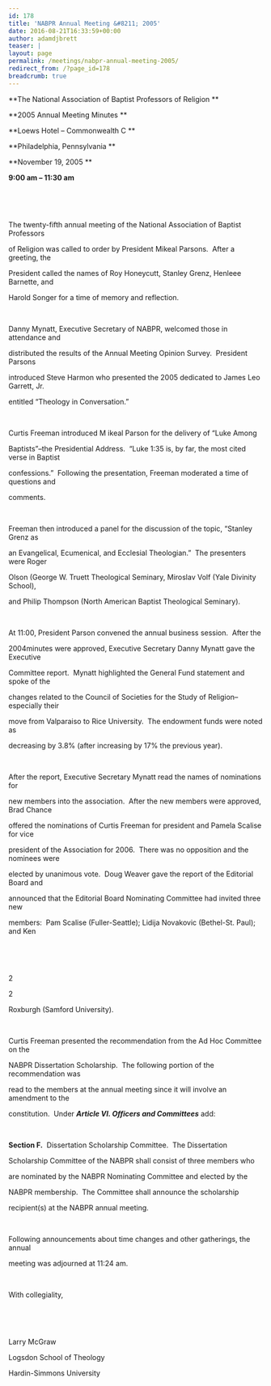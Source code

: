 ```yaml
---
id: 178
title: 'NABPR Annual Meeting &#8211; 2005'
date: 2016-08-21T16:33:59+00:00
author: adamdjbrett
teaser: |
layout: page
permalink: /meetings/nabpr-annual-meeting-2005/
redirect_from: /?page_id=178
breadcrumb: true
---
```

**The National Association of Baptist Professors of Religion **

**2005 Annual Meeting Minutes **

**Loews Hotel &#8211; Commonwealth C **

**Philadelphia, Pennsylvania **

**November 19, 2005 **

**9:00 am &#8211; 11:30 am**

&nbsp;

&nbsp;

The twenty-fifth annual meeting of the National Association of Baptist Professors

of Religion was called to order by President Mikeal Parsons.  After a greeting, the

President called the names of Roy Honeycutt, Stanley Grenz, Henleee Barnette, and

Harold Songer for a time of memory and reflection.

&nbsp;

Danny Mynatt, Executive Secretary of NABPR, welcomed those in attendance and

distributed the results of the Annual Meeting Opinion Survey.  President Parsons

introduced Steve Harmon who presented the 2005 dedicated to James Leo Garrett, Jr.

entitled “Theology in Conversation.”

&nbsp;

Curtis Freeman introduced M ikeal Parson for the delivery of “Luke Among

Baptists”–the Presidential Address.  “Luke 1:35 is, by far, the most cited verse in Baptist

confessions.”  Following the presentation, Freeman moderated a time of questions and

comments.

&nbsp;

Freeman then introduced a panel for the discussion of the topic, “Stanley Grenz as

an Evangelical, Ecumenical, and Ecclesial Theologian.”  The presenters were Roger

Olson (George W. Truett Theological Seminary, Miroslav Volf (Yale Divinity School),

and Philip Thompson (North American Baptist Theological Seminary).

&nbsp;

At 11:00, President Parson convened the annual business session.  After the

2004minutes were approved, Executive Secretary Danny Mynatt gave the Executive

Committee report.  Mynatt highlighted the General Fund statement and spoke of the

changes related to the Council of Societies for the Study of Religion–especially their

move from Valparaiso to Rice University.  The endowment funds were noted as

decreasing by 3.8% (after increasing by 17% the previous year).

&nbsp;

After the report, Executive Secretary Mynatt read the names of nominations for

new members into the association.  After the new members were approved, Brad Chance

offered the nominations of Curtis Freeman for president and Pamela Scalise for vice

president of the Association for 2006.  There was no opposition and the nominees were

elected by unanimous vote.  Doug Weaver gave the report of the Editorial Board and

announced that the Editorial Board Nominating Committee had invited three new

members:  Pam Scalise (Fuller-Seattle); Lidija Novakovic (Bethel-St. Paul); and Ken

&nbsp;

&nbsp;

2

2

Roxburgh (Samford University).

&nbsp;

Curtis Freeman presented the recommendation from the Ad Hoc Committee on the

NABPR Dissertation Scholarship.  The following portion of the recommendation was

read to the members at the annual meeting since it will involve an amendment to the

constitution.  Under **_Article VI. Officers and Committees_** add:

&nbsp;

**Section F.**  Dissertation Scholarship Committee.  The Dissertation

Scholarship Committee of the NABPR shall consist of three members who

are nominated by the NABPR Nominating Committee and elected by the

NABPR membership.  The Committee shall announce the scholarship

recipient(s) at the NABPR annual meeting.

&nbsp;

Following announcements about time changes and other gatherings, the annual

meeting was adjourned at 11:24 am.

&nbsp;

With collegiality,

&nbsp;

&nbsp;

Larry McGraw

Logsdon School of Theology

Hardin-Simmons University
